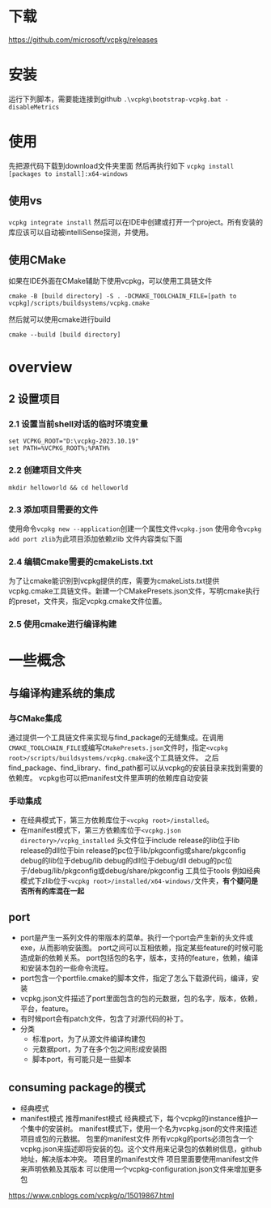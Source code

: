 # 下载
https://github.com/microsoft/vcpkg/releases
# 安装
运行下列脚本，需要能连接到github
`.\vcpkg\bootstrap-vcpkg.bat -disableMetrics`
# 使用
先把源代码下载到download文件夹里面
然后再执行如下
`vcpkg install [packages to install]:x64-windows` 
## 使用vs
`vcpkg integrate install`
然后可以在IDE中创建或打开一个project。所有安装的库应该可以自动被intelliSense探测，并使用。
## 使用CMake
如果在IDE外面在CMake辅助下使用vcpkg，可以使用工具链文件
```
cmake -B [build directory] -S . -DCMAKE_TOOLCHAIN_FILE=[path to  vcpkg]/scripts/buildsystems/vcpkg.cmake
```
然后就可以使用cmake进行build
```
cmake --build [build directory]
```

# overview
## 2 设置项目
### 2.1 设置当前shell对话的临时环境变量
```
set VCPKG_ROOT="D:\vcpkg-2023.10.19"
set PATH=%VCPKG_ROOT%;%PATH%
```
### 2.2 创建项目文件夹
`mkdir helloworld && cd helloworld`
### 2.3 添加项目需要的文件
使用命令`vcpkg new --application`创建一个属性文件`vcpkg.json`
使用命令`vcpkg add port zlib`为此项目添加依赖zlib
文件内容类似下面
### 2.4 编辑Cmake需要的cmakeLists.txt
为了让cmake能识别到vcpkg提供的库，需要为cmakeLists.txt提供vcpkg.cmake工具链文件。新建一个CMakePresets.json文件，写明cmake执行的preset，文件夹，指定vcpkg.cmake文件位置。
### 2.5 使用cmake进行编译构建

# 一些概念
## 与编译构建系统的集成
### 与CMake集成
通过提供一个工具链文件来实现与find_package的无缝集成。在调用`CMAKE_TOOLCHAIN_FILE`或编写`CMakePresets.json`文件时，指定`<vcpkg root>/scripts/buildsystems/vcpkg.cmake`这个工具链文件。
之后find_package、find_library、find_path都可以从vcpkg的安装目录来找到需要的依赖库。
vcpkg也可以把manifest文件里声明的依赖库自动安装
### 手动集成
- 在经典模式下，第三方依赖库位于`<vcpkg root>/installed`。
- 在manifest模式下，第三方依赖库位于`<vcpkg.json directory>/vcpkg_installed`
头文件位于include
release的lib位于lib
release的dll位于bin
release的pc位于lib/pkgconfig或share/pkgconfig
debug的lib位于debug/lib
debug的dll位于debug/dll
debug的pc位于/debug/lib/pkgconfig或debug/share/pkgconfig
工具位于tools
例如经典模式下zlib位于`<vcpkg root>/installed/x64-windows/`文件夹，**有个疑问是否所有的库混在一起**

## port
- port是产生一系列文件的带版本的菜单。执行一个port会产生新的头文件或exe，从而影响安装图。
      port之间可以互相依赖，指定某些feature的时候可能造成新的依赖关系。
      port包括包的名字，版本，支持的feature，依赖，编译和安装本包的一些命令流程。
- port包含一个portfile.cmake的脚本文件，指定了怎么下载源代码，编译，安装
- vcpkg.json文件描述了port里面包含的包的元数据，包的名字，版本，依赖，平台，feature。
- 有时候port会有patch文件，包含了对源代码的补丁。
- 分类
    - 标准port，为了从源文件编译构建包
    - 元数据port，为了在多个包之间形成安装图
    - 脚本port，有可能只是一些脚本
## consuming package的模式
- 经典模式
- manifest模式
推荐manifest模式
经典模式下，每个vcpkg的instance维护一个集中的安装树。
manifest模式下，使用一个名为vcpkg.json的文件来描述项目或包的元数据。
包里的manifest文件
所有vcpkg的ports必须包含一个vcpkg.json来描述即将安装的包。这个文件用来记录包的依赖树信息，github地址，解决版本冲突。
项目里的manifest文件
项目里面要使用manifest文件来声明依赖及其版本
可以使用一个vcpkg-configuration.json文件来增加更多包

https://www.cnblogs.com/vcpkg/p/15019867.html